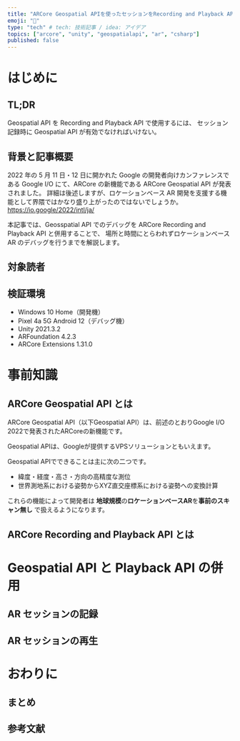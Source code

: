 ```yaml
---
title: "ARCore Geospatial APIを使ったセッションをRecording and Playback APIを使って記録・再生する"
emoji: "🎥"
type: "tech" # tech: 技術記事 / idea: アイデア
topics: ["arcore", "unity", "geospatialapi", "ar", "csharp"]
published: false
---
```


# はじめに

## TL;DR

Geospatial API を Recording and Playback API で使用するには、
セッション記録時に Geospatial API が有効でなければいけない。

## 背景と記事概要

2022 年の 5 月 11 日・12 日に開かれた Google の開発者向けカンファレンスである Google I/O にて、ARCore の新機能である ARCore Geospatial API が発表されました。
詳細は後述しますが、ロケーションベース AR 開発を支援する機能として界隈ではかなり盛り上がったのではないでしょうか。
https://io.google/2022/intl/ja/

本記事では、Geosspatial API でのデバッグを ARCore Recording and Playback API と併用することで、
場所と時間にとらわれずロケーションベース AR のデバッグを行うまでを解説します。

## 対象読者

## 検証環境

- Windows 10 Home（開発機）
- Pixel 4a 5G Android 12（デバッグ機）
- Unity 2021.3.2
- ARFoundation 4.2.3
- ARCore Extensions 1.31.0

# 事前知識

## ARCore Geospatial API とは

ARCore Geospatial API（以下Geospatial API）は、前述のとおりGoogle I/O 2022で発表されたARCoreの新機能です。

Geospatial APIは、Googleが提供するVPSソリューションともいえます。


Geospatial APIでできることは主に次の二つです。

- 緯度・経度・高さ・方向の高精度な測位
- 世界測地系における姿勢からXYZ直交座標系における姿勢への変換計算

これらの機能によって開発者は
**地球規模**の**ロケーションベースAR**を**事前のスキャン無し**
で扱えるようになります。

## ARCore Recording and Playback API とは

# Geospatial API と Playback API の併用

## AR セッションの記録

## AR セッションの再生

# おわりに

## まとめ

## 参考文献
